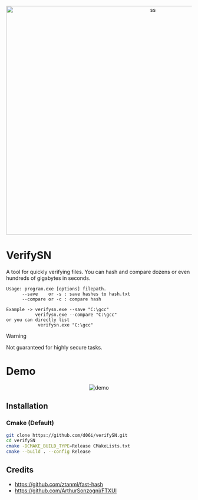 <p align="center">
<img width="781" height="620" alt="ss" src="https://github.com/user-attachments/assets/b9466497-aa12-47bd-a017-201ec59fbfb5" />
</p>

# VerifySN
   
 A tool for quickly verifying files. You can hash and compare dozens or even hundreds of gigabytes in seconds.

  
````
Usage: program.exe [options] filepath.
      --save    or -s : save hashes to hash.txt
      --compare or -c : compare hash

Example -> verifysn.exe --save "C:\gcc"
           verifysn.exe --compare "C:\gcc"
or you can directly list
            verifysn.exe "C:\gcc"
````

>[!WARNING]
> Not guaranteed for highly secure tasks.
 
# Demo
<p align="center">
<img alt="demo" src="https://github.com/user-attachments/assets/7f795801-e76f-4942-aa75-6aa93a2645c3" />
</p>
   
## **Installation**

### Cmake (Default)
~~~bash
git clone https://github.com/d06i/verifySN.git
cd verifySN
cmake -DCMAKE_BUILD_TYPE=Release CMakeLists.txt
cmake --build . --config Release
~~~

## Credits
 -  https://github.com/ztanml/fast-hash
 -  https://github.com/ArthurSonzogni/FTXUI 
